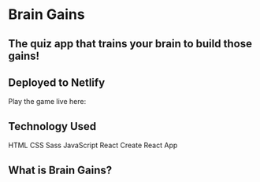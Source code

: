 # Brain Gains
## The quiz app that trains your brain to build those gains!

## Deployed to Netlify
Play the game live here: 

## Technology Used
HTML
CSS
Sass
JavaScript
React
Create React App

## What is Brain Gains?

